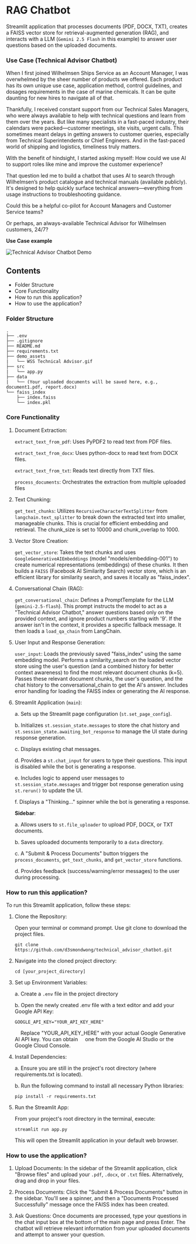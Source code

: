 # RAG Chatbot
Streamlit application that processes documents (PDF, DOCX, TXT), creates a FAISS vector store for retrieval-augmented generation (RAG), and interacts with a LLM (`Gemini 2.5 Flash` in this example) to answer user questions based on the uploaded documents.

### Use Case (Technical Advisor Chatbot)
When I first joined Wilhelmsen Ships Service as an Account Manager, I was overwhelmed by the sheer number of products we offered. Each product has its own unique use case, application method, control guidelines, and dosages requirements in the case of marine chemicals. It can be quite daunting for new hires to navigate all of that.

Thankfully, I received constant support from our Technical Sales Managers, who were always available to help with technical questions and learn from them over the years. But like many specialists in a fast-paced industry, their calendars were packed—customer meetings, site visits, urgent calls. This sometimes meant delays in getting answers to customer queries, especially from Technical Superintendents or Chief Engineers. And in the fast-paced world of shipping and logistics, timeliness truly matters.

With the benefit of hindsight, I started asking myself: How could we use AI to support roles like mine and improve the customer experience?

That question led me to build a chatbot that uses AI to search through Wilhelmsen’s product catalogue and technical manuals (available publicly). It's designed to help quickly surface technical answers—everything from usage instructions to troubleshooting guidance.

Could this be a helpful co-pilot for Account Managers and Customer Service teams?

Or perhaps, an always-available Technical Advisor for Wilhelmsen customers, 24/7?

**Use Case example**

![Technical Advisor Chatbot Demo](demo_assets/WSS%20Technical%20Advisor.gif)

## Contents
- Folder Structure
- Core Functionality
- How to run this application?
- How to use the application?

### Folder Structure
```
.
├── .env
├── .gitignore
├── README.md
├── requirements.txt
├── demo_assets
|   └── WSS Technical Advisor.gif
├── src
|   └── app.py
├── data
|   └── (Your uploaded documents will be saved here, e.g., document1.pdf, report.docx)
└── faiss_index
    ├── index.faiss
    └── index.pkl
```

### Core Functionality

1. Document Extraction:

    `extract_text_from_pdf`: Uses PyPDF2 to read text from PDF files.

    `extract_text_from_docx`: Uses python-docx to read text from DOCX files.

    `extract_text_from_txt`: Reads text directly from TXT files.

    `process_documents`: Orchestrates the extraction from multiple uploaded files

2. Text Chunking:

    `get_text_chunks`: Utilizes `RecursiveCharacterTextSplitter` from `langchain.text_splitter` to break down the extracted text into smaller, manageable chunks. This is crucial for efficient embedding and retrieval. The chunk_size is set to 10000 and chunk_overlap to 1000.

3. Vector Store Creation:

    `get_vector_store`: Takes the text chunks and uses `GoogleGenerativeAIEmbeddings` (model "models/embedding-001") to create numerical representations (embeddings) of these chunks. It then builds a `FAISS` (Facebook AI Similarity Search) vector store, which is an efficient library for similarity search, and saves it locally as "faiss_index".

4. Conversational Chain (RAG):

    `get_conversational_chain`: Defines a PromptTemplate for the LLM (`gemini-2.5-flash`). This prompt instructs the model to act as a "Technical Advisor Chatbot," answer questions based only on the provided context, and ignore product numbers starting with '9'. If the answer isn't in the context, it provides a specific fallback message. It then loads a `load_qa_chain` from LangChain.

5. User Input and Response Generation:

    `user_input`: Loads the previously saved "faiss_index" using the same embedding model. Performs a similarity_search on the loaded vector store using the user's question (and a combined history for better context awareness) to find the most relevant document chunks (k=5).
    Passes these relevant document chunks, the user's question, and the chat history to the conversational_chain to get the AI's answer.
    Includes error handling for loading the FAISS index or generating the AI response.

6. Streamlit Application (`main`):

    a. Sets up the Streamlit page configuration (`st.set_page_config`).

    b. Initializes `st.session_state.messages` to store the chat history and `st.session_state.awaiting_bot_response` to manage the UI state during response generation.

    c. Displays existing chat messages.

    d. Provides a `st.chat_input` for users to type their questions. This input is disabled while the bot is generating a response.

    e. Includes logic to append user messages to `st.session_state.messages` and trigger bot response generation using `st.rerun()` to update the UI.

    f. Displays a "Thinking..." spinner while the bot is generating a response.

    **Sidebar**:

    a. Allows users to `st.file_uploader` to upload PDF, DOCX, or TXT documents.

    b. Saves uploaded documents temporarily to a `data` directory.

    c.  A "Submit & Process Documents" button triggers the `process_documents`, `get_text_chunks`, and `get_vector_store` functions.

    d. Provides feedback (success/warning/error messages) to the user during processing.

### How to run this application?

To run this Streamlit application, follow these steps:

1. Clone the Repository:

    Open your terminal or command prompt.
    Use git clone to download the project files.

    ```
    git clone https://github.com/d3smondwong/technical_advisor_chatbot.git
    ```
2. Navigate into the cloned project directory:

    ```
    cd [your_project_directory]
    ```
3. Set up Environment Variables:

    a. Create a `.env` file in the project directory

    b. Open the newly created .env file with a text editor and add your     Google API Key:

    ```
    GOOGLE_API_KEY="YOUR_API_KEY_HERE"
    ```
    &nbsp;&nbsp;&nbsp;&nbsp;Replace "YOUR_API_KEY_HERE" with your actual Google Generative AI API key. You can obtain &nbsp;&nbsp;&nbsp;&nbsp;one from the Google AI Studio or the Google Cloud Console.

4. Install Dependencies:

    a. Ensure you are still in the project's root directory (where requirements.txt is located).

    b. Run the following command to install all necessary Python libraries:

    ```
    pip install -r requirements.txt
    ```

5. Run the Streamlit App:

    From your project's root directory in the terminal, execute:

    ```
    streamlit run app.py

    ```
    This will open the Streamlit application in your default web browser.

### How to use the application?

1. Upload Documents: In the sidebar of the Streamlit application, click "Browse files" and upload your `.pdf`, `.docx`, or `.txt` files. Alternatively, drag and drop in your files.

2. Process Documents: Click the "Submit & Process Documents" button in the sidebar. You'll see a spinner, and then a "Documents Processed Successfully" message once the FAISS index has been created.

3. Ask Questions: Once documents are processed, type your questions in the chat input box at the bottom of the main page and press Enter. The chatbot will retrieve relevant information from your uploaded documents and attempt to answer your question.
